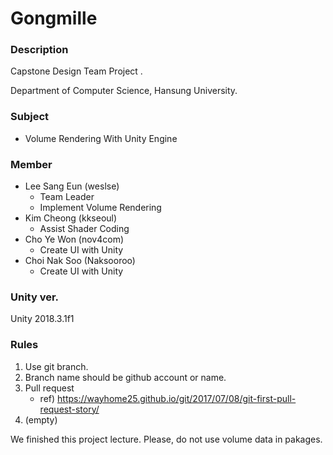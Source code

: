 # Gongmille

### Description

Capstone Design Team Project .

Department of Computer Science, Hansung University.



### Subject

- Volume Rendering With Unity Engine



### Member

- Lee Sang Eun (weslse) 
  - Team Leader
  - Implement Volume Rendering
- Kim Cheong (kkseoul)
  - Assist Shader Coding
- Cho Ye Won (nov4com)
  - Create UI with Unity
- Choi Nak Soo (Naksooroo)
  - Create UI with Unity



### Unity ver. 

Unity 2018.3.1f1



### Rules

1. Use git branch.
2. Branch name should be github account or name.
3. Pull request
   - ref) https://wayhome25.github.io/git/2017/07/08/git-first-pull-request-story/
4. (empty)


We finished this project lecture.
Please, do not use volume data in pakages.
